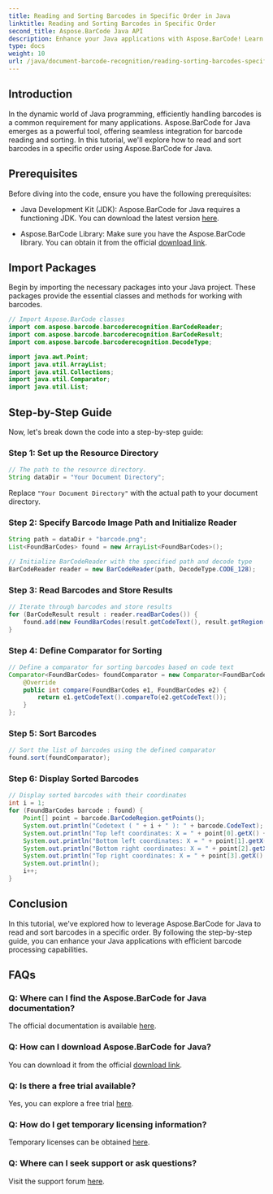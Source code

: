 ```yaml
---
title: Reading and Sorting Barcodes in Specific Order in Java
linktitle: Reading and Sorting Barcodes in Specific Order
second_title: Aspose.BarCode Java API
description: Enhance your Java applications with Aspose.BarCode! Learn to read and sort barcodes efficiently. Follow our step-by-step guide for seamless integration.
type: docs
weight: 10
url: /java/document-barcode-recognition/reading-sorting-barcodes-specific-order/
---
```


## Introduction

In the dynamic world of Java programming, efficiently handling barcodes is a common requirement for many applications. Aspose.BarCode for Java emerges as a powerful tool, offering seamless integration for barcode reading and sorting. In this tutorial, we'll explore how to read and sort barcodes in a specific order using Aspose.BarCode for Java.

## Prerequisites

Before diving into the code, ensure you have the following prerequisites:

- Java Development Kit (JDK): Aspose.BarCode for Java requires a functioning JDK. You can download the latest version [here](https://www.oracle.com/java/technologies/javase-downloads.html).

- Aspose.BarCode Library: Make sure you have the Aspose.BarCode library. You can obtain it from the official [download link](https://releases.aspose.com/barcode/java/).

## Import Packages

Begin by importing the necessary packages into your Java project. These packages provide the essential classes and methods for working with barcodes.

```java
// Import Aspose.BarCode classes
import com.aspose.barcode.barcoderecognition.BarCodeReader;
import com.aspose.barcode.barcoderecognition.BarCodeResult;
import com.aspose.barcode.barcoderecognition.DecodeType;

import java.awt.Point;
import java.util.ArrayList;
import java.util.Collections;
import java.util.Comparator;
import java.util.List;
```

## Step-by-Step Guide

Now, let's break down the code into a step-by-step guide:

### Step 1: Set up the Resource Directory

```java
// The path to the resource directory.
String dataDir = "Your Document Directory";
```

Replace `"Your Document Directory"` with the actual path to your document directory.

### Step 2: Specify Barcode Image Path and Initialize Reader

```java
String path = dataDir + "barcode.png";
List<FoundBarCodes> found = new ArrayList<FoundBarCodes>();

// Initialize BarCodeReader with the specified path and decode type
BarCodeReader reader = new BarCodeReader(path, DecodeType.CODE_128);
```

### Step 3: Read Barcodes and Store Results

```java
// Iterate through barcodes and store results
for (BarCodeResult result : reader.readBarCodes()) {
    found.add(new FoundBarCodes(result.getCodeText(), result.getRegion()));
}
```

### Step 4: Define Comparator for Sorting

```java
// Define a comparator for sorting barcodes based on code text
Comparator<FoundBarCodes> foundComparator = new Comparator<FoundBarCodes>() {
    @Override
    public int compare(FoundBarCodes e1, FoundBarCodes e2) {
        return e1.getCodeText().compareTo(e2.getCodeText());
    }
};
```

### Step 5: Sort Barcodes

```java
// Sort the list of barcodes using the defined comparator
found.sort(foundComparator);
```

### Step 6: Display Sorted Barcodes

```java
// Display sorted barcodes with their coordinates
int i = 1;
for (FoundBarCodes barcode : found) {
    Point[] point = barcode.BarCodeRegion.getPoints();
    System.out.println("Codetext ( " + i + " ): " + barcode.CodeText);
    System.out.println("Top left coordinates: X = " + point[0].getX() + ", Y = " + point[0].getY());
    System.out.println("Bottom left coordinates: X = " + point[1].getX() + ", Y = " + point[1].getY());
    System.out.println("Bottom right coordinates: X = " + point[2].getX() + ", Y = " + point[2].getY());
    System.out.println("Top right coordinates: X = " + point[3].getX() + ", Y = " + point[3].getY());
    System.out.println();
    i++;
}
```

## Conclusion

In this tutorial, we've explored how to leverage Aspose.BarCode for Java to read and sort barcodes in a specific order. By following the step-by-step guide, you can enhance your Java applications with efficient barcode processing capabilities.

## FAQs

### Q: Where can I find the Aspose.BarCode for Java documentation?
The official documentation is available [here](https://reference.aspose.com/barcode/java/).

### Q: How can I download Aspose.BarCode for Java?
You can download it from the official [download link](https://releases.aspose.com/barcode/java/).

### Q: Is there a free trial available?
Yes, you can explore a free trial [here](https://releases.aspose.com/).

### Q: How do I get temporary licensing information?
Temporary licenses can be obtained [here](https://purchase.aspose.com/temporary-license/).

### Q: Where can I seek support or ask questions?
Visit the support forum [here](https://forum.aspose.com/c/barcode/13).

